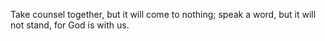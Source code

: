 Take counsel together, but it will come to nothing; speak a word, but it will not stand, for God is with us.
